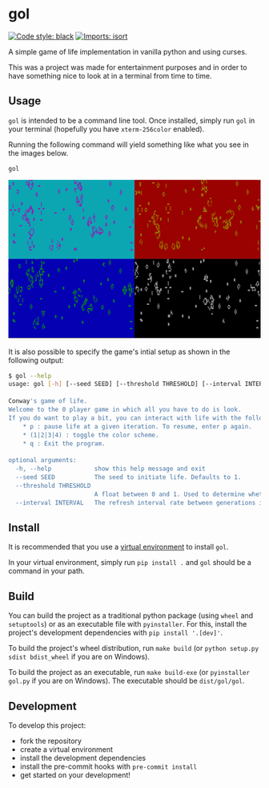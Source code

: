 # gol

[![Code style: black](https://img.shields.io/badge/code%20style-black-000000.svg)](https://github.com/psf/black)
[![Imports: isort](https://img.shields.io/badge/%20imports-isort-%231674b1?style=flat&labelColor=ef8336)](https://pycqa.github.io/isort/)

A simple game of life implementation in vanilla python and using curses.

This was a project was made for entertainment purposes and in order
to have something nice to look at in a terminal from time to time.

## Usage

`gol` is intended to be a command line tool. Once installed, simply run `gol` in your
terminal (hopefully you have `xterm-256color` enabled).

Running the following command will yield something like what you see in the images below.

```bash
gol
```

![GOL Example](assets/gol.png)

It is also possible to specify the game's intial setup as shown in the following output:

```bash
$ gol --help
usage: gol [-h] [--seed SEED] [--threshold THRESHOLD] [--interval INTERVAL]

Conway's game of life.
Welcome to the 0 player game in which all you have to do is look.
If you do want to play a bit, you can interact with life with the following keys:
	* p : pause life at a given iteration. To resume, enter p again.
	* (1|2|3|4) : toggle the color scheme.
	* q : Exit the program.

optional arguments:
  -h, --help            show this help message and exit
  --seed SEED           The seed to initiate life. Defaults to 1.
  --threshold THRESHOLD
                        A float between 0 and 1. Used to determine whether a value will lead to a dead or alive cell.
  --interval INTERVAL   The refresh interval rate between generations in seconds. Defaults to 1s.
```

## Install

It is recommended that you use a [virtual environment](https://docs.python.org/3/tutorial/venv.html)
to install `gol`.

In your virtual environment, simply run `pip install .` and `gol` should be a command in your path.

## Build

You can build the project as a traditional python package (using `wheel` and `setuptools`) or as
an executable file with `pyinstaller`. For this, install the project's development dependencies
with `pip install '.[dev]'`.

To build the project's wheel distribution, run `make build` (or `python setup.py sdist bdist_wheel`
if you are on Windows).

To build the project as an executable, run `make build-exe` (or `pyinstaller gol.py` if you are
on Windows). The executable should be `dist/gol/gol`.

## Development

To develop this project:

* fork the repository
* create a virtual environment
* install the development dependencies
* install the pre-commit hooks with `pre-commit install`
* get started on your development!
